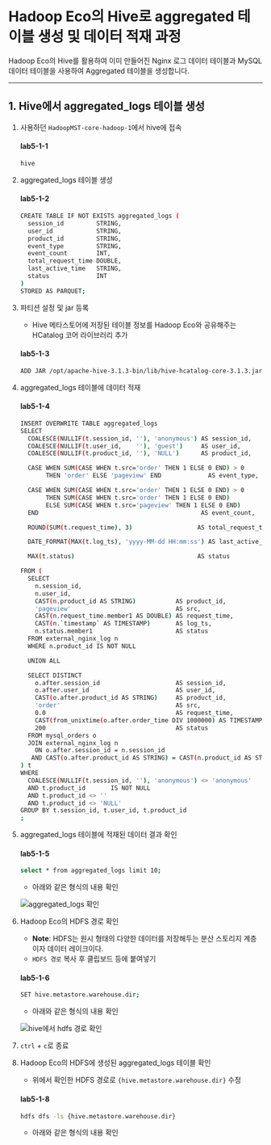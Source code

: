 # Hadoop Eco의 Hive로 aggregated 테이블 생성 및 데이터 적재 과정

Hadoop Eco의 Hive를 활용하여 이미 만들어진 Nginx 로그 데이터 테이블과 MySQL 데이터 테이블을 사용하여 Aggregated 테이블을 생성합니다.

---
## 1. Hive에서 aggregated_logs 테이블 생성

1. 사용하던 `HadoopMST-core-hadoop-1`에서 hive에 접속

    #### **lab5-1-1**

    ```bash
    hive
    ```

2. aggregated_logs 테이블 생성

    #### **lab5-1-2**

    ```bash
    CREATE TABLE IF NOT EXISTS aggregated_logs (
      session_id         STRING,
      user_id            STRING,
      product_id         STRING,
      event_type         STRING,
      event_count        INT,
      total_request_time DOUBLE,
      last_active_time   STRING,
      status             INT
    )
    STORED AS PARQUET;
    ```

3. 파티션 설정 및 jar 등록

    - Hive 메타스토어에 저장된 테이블 정보를 Hadoop Eco와 공유해주는 HCatalog 코어 라이브러리 추가 

    #### **lab5-1-3**

    ```bash
    ADD JAR /opt/apache-hive-3.1.3-bin/lib/hive-hcatalog-core-3.1.3.jar;
    ```

4. aggregated_logs 테이블에 데이터 적재

    #### **lab5-1-4**

    ```bash
    INSERT OVERWRITE TABLE aggregated_logs
    SELECT
      COALESCE(NULLIF(t.session_id, ''), 'anonymous') AS session_id,
      COALESCE(NULLIF(t.user_id,    ''), 'guest')     AS user_id,
      COALESCE(NULLIF(t.product_id, ''), 'NULL')      AS product_id,
    
      CASE WHEN SUM(CASE WHEN t.src='order' THEN 1 ELSE 0 END) > 0
           THEN 'order' ELSE 'pageview' END             AS event_type,
    
      CASE WHEN SUM(CASE WHEN t.src='order' THEN 1 ELSE 0 END) > 0
           THEN SUM(CASE WHEN t.src='order' THEN 1 ELSE 0 END)
           ELSE SUM(CASE WHEN t.src='pageview' THEN 1 ELSE 0 END)
      END                                             AS event_count,
    
      ROUND(SUM(t.request_time), 3)                  AS total_request_time,
    
      DATE_FORMAT(MAX(t.log_ts), 'yyyy-MM-dd HH:mm:ss') AS last_active_time,
    
      MAX(t.status)                                  AS status
    
    FROM (
      SELECT
        n.session_id,
        n.user_id,
        CAST(n.product_id AS STRING)           AS product_id,
        'pageview'                             AS src,
        CAST(n.request_time.member1 AS DOUBLE) AS request_time,
        CAST(n.`timestamp` AS TIMESTAMP)       AS log_ts,
        n.status.member1                       AS status
      FROM external_nginx_log n
      WHERE n.product_id IS NOT NULL
    
      UNION ALL
    
      SELECT DISTINCT
        o.after.session_id                     AS session_id,
        o.after.user_id                        AS user_id,
        CAST(o.after.product_id AS STRING)     AS product_id,
        'order'                                AS src,
        0.0                                    AS request_time,
        CAST(from_unixtime(o.after.order_time DIV 1000000) AS TIMESTAMP) AS log_ts,
        200                                    AS status
      FROM mysql_orders o
      JOIN external_nginx_log n
        ON o.after.session_id = n.session_id
       AND CAST(o.after.product_id AS STRING) = CAST(n.product_id AS STRING)
    ) t
    WHERE
      COALESCE(NULLIF(t.session_id, ''), 'anonymous') <> 'anonymous'
      AND t.product_id       IS NOT NULL
      AND t.product_id <> ''
      AND t.product_id <> 'NULL'
    GROUP BY t.session_id, t.user_id, t.product_id
    ;
    ```

5. aggregated_logs 테이블에 적재된 데이터 결과 확인

    #### **lab5-1-5**

    ```bash
    select * from aggregated_logs limit 10;
    ```

    - 아래와 같은 형식의 내용 확인
   
    ![aggregated_logs 확인](https://github.com/user-attachments/assets/002ef40d-3d70-47a0-95df-09666ca52abd)

6. Hadoop Eco의 HDFS 경로 확인

    - **Note**: HDFS는 원시 형태의 다양한 데이터를 저장해두는 분산 스토리지 계층이자 데이터 레이크이다.
    - `HDFS 경로` 복사 후 클립보드 등에 붙여넣기

    #### **lab5-1-6**

    ```bash
    SET hive.metastore.warehouse.dir;
    ```

    - 아래와 같은 형식의 내용 확인

    ![hive에서 hdfs 경로 확인](https://github.com/user-attachments/assets/5f3fd033-491c-461e-a283-4d8ee892e1c8)

7. `ctrl` + `c`로 종료

8. Hadoop Eco의 HDFS에 생성된 aggregated_logs 테이블 확인

    - 위에서 확인한 HDFS 경로로 `{hive.metastore.warehouse.dir}` 수정

    #### **lab5-1-8**

    ```bash
    hdfs dfs -ls {hive.metastore.warehouse.dir}
    ```

    - 아래와 같은 형식의 내용 확인


